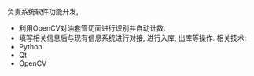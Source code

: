 负责系统软件功能开发,
- 利用OpenCV对油套管切面进行识别并自动计数.
- 填写相关信息后与现有信息系统进行对接, 进行入库, 出库等操作.
相关技术:
- Python
- Qt
- OpenCV
